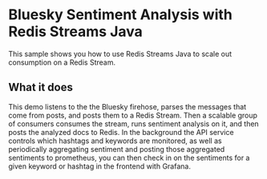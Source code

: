 # Bluesky Sentiment Analysis with Redis Streams Java

This sample shows you how to use Redis Streams Java to scale out consumption on a Redis Stream.

## What it does

This demo listens to the the Bluesky firehose, parses the messages that come from posts, and posts them to a Redis Stream. Then a scalable group of consumers consumes the
stream, runs sentiment analysis on it, and then posts the analyzed docs to Redis. In the background the API service controls which hashtags and keywords are monitored,
as well as periodically aggregating sentiment and posting those aggregated sentiments to prometheus, you can then check in on the sentiments for a given keyword or hashtag
in the frontend with Grafana.